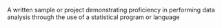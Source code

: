 A written sample or project demonstrating proficiency in performing data analysis through the use of a statistical program or language
